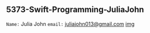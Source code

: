 ## 5373-Swift-Programming-JuliaJohn

```Name:``` Julia John
```email:``` juliajohn013@gmail.com
[img](http:\\https://fbcdn-sphotos-h-a.akamaihd.net/hphotos-ak-xpa1/t31.0-8/p960x960/10916691_937239749621568_8045910551348775018_o.jpg\to\img.png)
